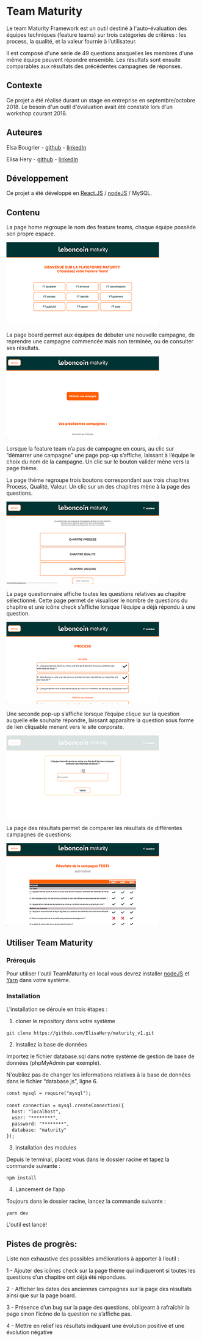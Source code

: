 # Team Maturity
Le team Maturity Framework est un outil destiné à l'auto-évaluation des équipes techniques (feature teams) sur trois catégories de critères : 
les process, la qualité, et la valeur fournie à l’utilisateur.

Il est composé d'une série de 49 questions anxquelles les membres d'une même équipe peuvent répondre ensemble.
Les résultats sont ensuite comparables aux résultats des précédentes campagnes de réponses.

## Contexte

Ce projet a été réalisé durant un stage en entreprise en septembre/octobre 2018. 
Le besoin d'un outil d'évaluation avait été constaté lors d'un workshop courant 2018.

## Auteures

Elsa Bougrier - [github](https://github.com/elsaBou) - [linkedIn](https://www.linkedin.com/in/elsa-bougrier-296677138/)

Elisa Hery - [github](https://github.com/ElisaHery) -  [linkedIn](https://www.linkedin.com/in/elisa-hery-425a58108/)

## Développement

Ce projet a été développé en [React.JS](https://reactjs.org/ReactJS) / [nodeJS](https://nodejs.org/en/NodeJS) / MySQL.

## Contenu

La page home regroupe le nom des feature teams, chaque équipe possède son propre espace.


![home](screenshots/home.png)




La page board permet aux équipes de débuter une nouvelle campagne, de reprendre une campagne commencée 
mais non terminée, ou de consulter ses résultats.


![board](screenshots/board.png)




Lorsque la feature team n’a pas de campagne en cours, au clic sur “démarrer une campagne” une page pop-up s’affiche, laissant à l’équipe le choix du nom de la campagne. 
Un clic sur le bouton valider mène vers la page thème. 

La page thème regroupe trois boutons correspondant aux trois chapitres Process, Qualité, Valeur. 
Un clic sur un des chapitres mène à la page des questions. 


![themes](screenshots/themes.png)



La page questionnaire affiche toutes les questions relatives au chapitre sélectionné. 
Cette page permet de visualiser le nombre de questions du chapitre et une icône check 
s’affiche lorsque l’équipe a déjà répondu à une question. 


![questions](screenshots/questions.png)



Une seconde pop-up s’affiche lorsque l’équipe clique sur la question auquelle elle souhaite répondre, 
laissant apparaître la question sous forme de lien cliquable menant vers le site corporate.


![question](screenshots/question.png)



La page des résultats permet de comparer les résultats de différentes campagnes de questions:

![resultats](screenshots/results.png)


## Utiliser Team Maturity

### Prérequis

Pour utiliser l'outil TeamMaturity en local vous devrez installer [nodeJS](https://nodejs.org/en/NodeJS) et [Yarn](https://yarnpkg.com/en/Yarn) dans votre système.


### Installation
L'installation se déroule en trois étapes :

1) cloner le repository dans votre système

```` 
git clone https://github.com/ElisaHery/maturity_v1.git 
````

2) Installez la base de données

Importez le fichier database.sql dans notre système de gestion de base de données (phpMyAdmin par exemple).

N'oubliez pas de changer les informations relatives à la base de données dans le fichier “database.js”, ligne 6.

````
const mysql = require("mysql");

const connection = mysql.createConnection({
  host: "localhost",
  user: "********",
  password: "********",
  database: "maturity"
});
````

3) installation des modules

Depuis le terminal, placez vous dans le dossier racine et tapez la commande suivante :

````
npm install
````

4) Lancement de l’app

Toujours dans le dossier racine, lancez la commande suivante :

````
yarn dev
````

L'outil est lancé!


## Pistes de progrès: 

Liste non exhaustive des possibles améliorations à apporter à l’outil :

1 - Ajouter des icônes check sur la page thème qui indiqueront si toutes les questions d’un chapitre ont déjà été répondues. 

2 - Afficher les dates des anciennes campagnes sur la page des résultats ainsi que sur la page board. 

3 - Présence d’un bug sur la page des questions, obligeant à rafraîchir la page sinon l’icône de la question ne s’affiche pas. 

4 - Mettre en relief les résultats indiquant une évolution positive et une évolution négative






